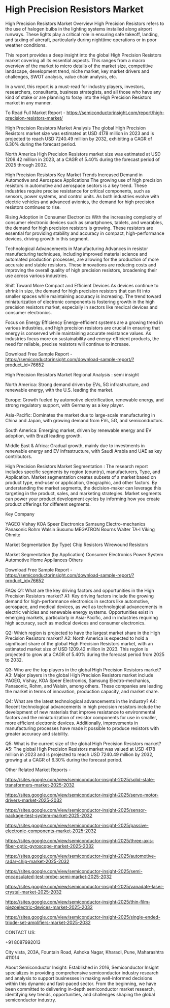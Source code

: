 <h1>High Precision Resistors Market</h1>
High Precision Resistors Market Overview
High Precision Resistors refers to the use of halogen bulbs in the lighting systems installed along airport runways. These lights play a critical role in ensuring safe takeoff, landing, and taxiing of aircraft, particularly during nighttime operations or in poor weather conditions.

This report provides a deep insight into the global High Precision Resistors market covering all its essential aspects. This ranges from a macro overview of the market to micro details of the market size, competitive landscape, development trend, niche market, key market drivers and challenges, SWOT analysis, value chain analysis, etc.

In a word, this report is a must-read for industry players, investors, researchers, consultants, business strategists, and all those who have any kind of stake or are planning to foray into the High Precision Resistors market in any manner.

To Read Full Market Report -
https://semiconductorinsight.com/report/high-precision-resistors-market/

High Precision Resistors Market Analysis
The global High Precision Resistors market size was estimated at USD 4178 million in 2023 and is projected to reach USD 7240.49 million by 2032, exhibiting a CAGR of 6.30% during the forecast period.

North America High Precision Resistors market size was estimated at USD 1209.42 million in 2023, at a CAGR of 5.40% during the forecast period of 2025 through 2032.

High Precision Resistors Key Market Trends
Increased Demand in Automotive and Aerospace Applications
The growing use of high precision resistors in automotive and aerospace sectors is a key trend. These industries require precise resistance for critical components, such as sensors, power systems, and control units. As both industries evolve with electric vehicles and advanced avionics, the demand for high precision resistors continues to rise.

Rising Adoption in Consumer Electronics
With the increasing complexity of consumer electronic devices such as smartphones, tablets, and wearables, the demand for high precision resistors is growing. These resistors are essential for providing stability and accuracy in compact, high-performance devices, driving growth in this segment.

Technological Advancements in Manufacturing
Advances in resistor manufacturing techniques, including improved material science and automated production processes, are allowing for the production of more accurate and stable resistors. These innovations are reducing costs and improving the overall quality of high precision resistors, broadening their use across various industries.

Shift Toward More Compact and Efficient Devices
As devices continue to shrink in size, the demand for high precision resistors that can fit into smaller spaces while maintaining accuracy is increasing. The trend toward miniaturization of electronic components is fostering growth in the high precision resistors market, especially in sectors like medical devices and consumer electronics.

Focus on Energy Efficiency
Energy-efficient systems are a growing trend in various industries, and high precision resistors are crucial in ensuring that energy is conserved while maintaining accurate resistance values. As industries focus more on sustainability and energy-efficient products, the need for reliable, precise resistors will continue to increase.

Download Free Sample Report -
https://semiconductorinsight.com/download-sample-report/?product_id=76652

High Precision Resistors Market Regional Analysis :
semi insight

North America:
Strong demand driven by EVs, 5G infrastructure, and renewable energy, with the U.S. leading the market.

Europe:
Growth fueled by automotive electrification, renewable energy, and strong regulatory support, with Germany as a key player.

Asia-Pacific:
Dominates the market due to large-scale manufacturing in China and Japan, with growing demand from EVs, 5G, and semiconductors.

South America:
Emerging market, driven by renewable energy and EV adoption, with Brazil leading growth.

Middle East & Africa:
Gradual growth, mainly due to investments in renewable energy and EV infrastructure, with Saudi Arabia and UAE as key contributors.

High Precision Resistors Market Segmentation :
The research report includes specific segments by region (country), manufacturers, Type, and Application. Market segmentation creates subsets of a market based on product type, end-user or application, Geographic, and other factors. By understanding the market segments, the decision-maker can leverage this targeting in the product, sales, and marketing strategies. Market segments can power your product development cycles by informing how you create product offerings for different segments.

Key Company

YAGEO
Vishay
KOA Speer Electronics
Samsung Electro-mechanics
Panasonic
Rohm
Walsin
Susumu
MEGATRON
Bourns
Walter
TA-I
Viking
Ohmite

Market Segmentation (by Type)
Chip Resistors
Wirewound Resistors

Market Segmentation (by Application)
Consumer Electronics
Power System
Automotive
Home Appliances
Others

Download Free Sample Report -
https://semiconductorinsight.com/download-sample-report/?product_id=76652

FAQs
Q1: What are the key driving factors and opportunities in the High Precision Resistors market?
A1: Key driving factors include the growing demand for high-performance electronics in sectors like automotive, aerospace, and medical devices, as well as technological advancements in electric vehicles and renewable energy systems. Opportunities exist in emerging markets, particularly in Asia-Pacific, and in industries requiring high accuracy, such as medical devices and consumer electronics.

Q2: Which region is projected to have the largest market share in the High Precision Resistors market?
A2: North America is expected to hold a significant share of the global High Precision Resistors market, with an estimated market size of USD 1209.42 million in 2023. This region is projected to grow at a CAGR of 5.40% during the forecast period from 2025 to 2032.

Q3: Who are the top players in the global High Precision Resistors market?
A3: Major players in the global High Precision Resistors market include YAGEO, Vishay, KOA Speer Electronics, Samsung Electro-mechanics, Panasonic, Rohm, and Walsin, among others. These companies are leading the market in terms of innovation, production capacity, and market share.

Q4: What are the latest technological advancements in the industry?
A4: Recent technological advancements in high precision resistors include the development of new materials that improve resistance to environmental factors and the miniaturization of resistor components for use in smaller, more efficient electronic devices. Additionally, improvements in manufacturing processes have made it possible to produce resistors with greater accuracy and stability.

Q5: What is the current size of the global High Precision Resistors market?
A5: The global High Precision Resistors market was valued at USD 4178 million in 2023 and is projected to reach USD 7240.49 million by 2032, growing at a CAGR of 6.30% during the forecast period.

Other Related Market Reports -

https://sites.google.com/view/semiconductor-insight-2025/solid-state-transformers-market-2025-2032

https://sites.google.com/view/semiconductor-insight-2025/servo-motor-drivers-market-2025-2032

https://sites.google.com/view/semiconductor-insight-2025/sensor-package-test-system-market-2025-2032

https://sites.google.com/view/semiconductor-insight-2025/passive-electronic-components-market-2025-2032

https://sites.google.com/view/semiconductor-insight-2025/three-axis-fiber-optic-gyroscope-market-2025-2032

https://sites.google.com/view/semiconductor-insight-2025/automotive-radar-chip-market-2025-2032

https://sites.google.com/view/semiconductor-insight-2025/semi-encapsulated-test-probe-semi-market-2025-2032

https://sites.google.com/view/semiconductor-insight-2025/vanadate-laser-crystal-market-2025-2032

https://sites.google.com/view/semiconductor-insight-2025/thin-film-piezoelectric-devices-market-2025-2032

https://sites.google.com/view/semiconductor-insight-2025/single-ended-triode-set-amplifiers-market-2025-2032

CONTACT US:

+91 8087992013

City vista, 203A, Fountain Road, Ashoka Nagar, Kharadi, Pune, Maharashtra 411014

About Semiconductor Insight:
Established in 2016, Semiconductor Insight specializes in providing comprehensive semiconductor industry research and analysis to support businesses in making well-informed decisions within this dynamic and fast-paced sector. From the beginning, we have been committed to delivering in-depth semiconductor market research, identifying key trends, opportunities, and challenges shaping the global semiconductor industry.
